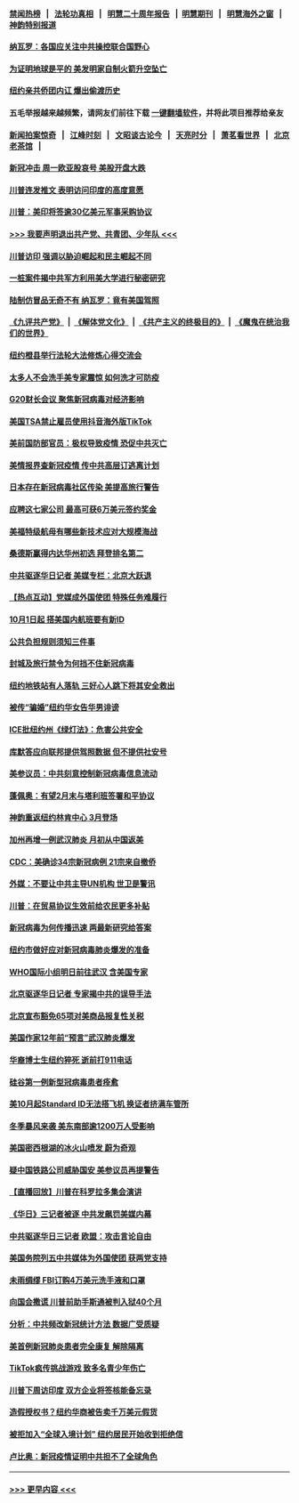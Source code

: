 #### [禁闻热榜](热点新闻.md?=0)  &nbsp;&nbsp;|&nbsp;&nbsp; [法轮功真相](https://github.com/gfw-breaker/truth/blob/master/README.md?=0) &nbsp;&nbsp;|&nbsp;&nbsp; [明慧二十周年报告](https://github.com/gfw-breaker/mh-reports/blob/master/README.md?=0) &nbsp;&nbsp;|&nbsp;&nbsp;[明慧期刊](https://github.com/gfw-breaker/mh-qikan) &nbsp;&nbsp;|&nbsp;&nbsp; [明慧海外之窗](https://github.com/gfw-breaker/mh-news/blob/master/README.md?=0) &nbsp;&nbsp;|&nbsp;&nbsp; [神韵特别报道](https://github.com/gfw-breaker/mh-news/blob/master/shenyun.md?=0)
#### [纳瓦罗：各国应关注中共操控联合国野心](../pages/nsc412/n11892856.md?t=02250331) 
#### [为证明地球是平的 美发明家自制火箭升空坠亡](../pages/nsc412/n11892645.md?t=02250331) 
#### [纽约亲共侨团内讧 爆出偷渡历史](../pages/nsc412/n11891235.md?t=02250331) 
#### 五毛举报越来越频繁，请网友们前往下载 [一键翻墙软件](https://github.com/gfw-breaker/ssr-accounts)，并将此项目推荐给亲友
#### [新闻拍案惊奇](https://github.com/gfw-breaker/banned-news/blob/master/pages/link4.md) &nbsp;&nbsp;|&nbsp;&nbsp; [江峰时刻](https://github.com/gfw-breaker/banned-news/blob/master/pages/link4.md) &nbsp;&nbsp;|&nbsp;&nbsp; [文昭谈古论今](https://github.com/gfw-breaker/banned-news/blob/master/pages/link4.md) &nbsp;&nbsp;|&nbsp;&nbsp; [天亮时分](https://github.com/gfw-breaker/banned-news/blob/master/pages/link4.md) &nbsp;&nbsp;|&nbsp;&nbsp; [萧茗看世界](https://github.com/gfw-breaker/banned-news/blob/master/pages/link4.md) &nbsp;&nbsp;|&nbsp;&nbsp; [北京老茶馆](https://github.com/gfw-breaker/banned-news/blob/master/pages/link4.md) &nbsp;&nbsp;|&nbsp;&nbsp; 
#### [新冠冲击 周一欧亚股哀号 美股开盘大跌](../pages/nsc412/n11892648.md?t=02250331) 
#### [川普连发推文 表明访问印度的高度意愿](../pages/nsc412/n11891927.md?t=02250331) 
#### [川普：美印将签逾30亿美元军事采购协议](../pages/nsc412/n11892494.md?t=02250331) 
#### [>>> 我要声明退出共产党、共青团、少年队 <<<](https://github.com/begood0513/goodnews/blob/master/quit/letter.md) 
#### [川普访印 强调以胁迫崛起和民主崛起不同](../pages/nsc412/n11891855.md?t=02250331) 
#### [一桩案件揭中共军方利用美大学进行秘密研究](../pages/nsc412/n11891206.md?t=02250331) 
#### [陆制仿冒品无奇不有 纳瓦罗：竟有美国驾照](../pages/nsc412/n11890953.md?t=02250331) 
#### [《九评共产党》](https://github.com/begood0513/9ping.md/blob/master/README.md) &nbsp;|&nbsp; [《解体党文化》](../../../../jtdwh.md/blob/master/README.md)  &nbsp;|&nbsp; [《共产主义的终极目的》](../../../../gczydzjmd.md/blob/master/README.md) &nbsp;|&nbsp; [《魔鬼在统治我们的世界》](../../../../mgztzwmdsj.md/blob/master/README.md) 
#### [纽约橙县举行法轮大法修炼心得交流会](../pages/nsc412/n11890760.md?t=02250331) 
#### [太多人不会洗手美专家震惊 如何洗才可防疫](../pages/nsc412/n11875866.md?t=02250331) 
#### [G20财长会议 聚焦新冠病毒对经济影响](../pages/nsc412/n11890400.md?t=02250331) 
#### [美国TSA禁止雇员使用抖音海外版TikTok](../pages/nsc412/n11890500.md?t=02250331) 
#### [美前国防部官员：极权导致疫情 恐促中共灭亡](../pages/nsc412/n11889092.md?t=02250331) 
#### [美情报界查新冠疫情 传中共高层订逃离计划](../pages/nsc412/n11888161.md?t=02250331) 
#### [日本存在新冠病毒社区传染 美提高旅行警告](../pages/nsc412/n11889917.md?t=02250331) 
#### [应聘这七家公司 最高可获6万美元签约奖金](../pages/nsc412/n11879446.md?t=02250331) 
#### [美福特级航母有哪些新技术应对大规模海战](../pages/nsc412/n11882087.md?t=02250331) 
#### [桑德斯赢得内达华州初选 拜登排名第二](../pages/nsc412/n11888760.md?t=02250331) 
#### [中共驱逐华日记者 美媒专栏：北京大跃退](../pages/nsc412/n11888453.md?t=02250331) 
#### [【热点互动】党媒成外国使团 特殊任务难履行](../pages/nsc412/n11888306.md?t=02250331) 
#### [10月1日起 搭美国内航班要有新ID](../pages/nsc412/n11888243.md?t=02250331) 
#### [公共负担规则须知三件事](../pages/nsc412/n11888123.md?t=02250331) 
#### [封城及旅行禁令为何挡不住新冠病毒](../pages/nsc412/n11888067.md?t=02250331) 
#### [纽约地铁站有人落轨   三好心人跳下将其安全救出](../pages/nsc412/n11888088.md?t=02250331) 
#### [被传“骗婚”纽约华女告华男诽谤](../pages/nsc412/n11887303.md?t=02250331) 
#### [ICE批纽约州《绿灯法》：危害公共安全](../pages/nsc412/n11887285.md?t=02250331) 
#### [库默答应向联邦提供驾照数据 但不提供社安号](../pages/nsc412/n11887269.md?t=02250331) 
#### [美参议员：中共刻意控制新冠病毒信息流动](../pages/nsc412/n11887949.md?t=02250331) 
#### [蓬佩奥：有望2月末与塔利班签署和平协议](../pages/nsc412/n11887248.md?t=02250331) 
#### [神韵重返纽约林肯中心 3月登场](../pages/nsc412/n11885013.md?t=02250331) 
#### [加州再增一例武汉肺炎 月初从中国返美](../pages/nsc412/n11886929.md?t=02250331) 
#### [CDC：美确诊34宗新冠病例 21宗来自撤侨](../pages/nsc412/n11886795.md?t=02250331) 
#### [外媒：不要让中共主导UN机构 世卫是警讯](../pages/nsc412/n11886401.md?t=02250331) 
#### [川普：在贸易协议生效前给农民更多补贴](../pages/nsc412/n11886549.md?t=02250331) 
#### [新冠病毒为何传播迅速 两最新研究给答案](../pages/nsc412/n11886505.md?t=02250331) 
#### [纽约市做好应对新冠病毒肺炎爆发的准备](../pages/nsc412/n11885019.md?t=02250331) 
#### [WHO国际小组明日前往武汉 含美国专家](../pages/nsc412/n11886380.md?t=02250331) 
#### [北京驱逐华日记者 专家揭中共的误导手法](../pages/nsc412/n11886124.md?t=02250331) 
#### [北京宣布豁免65项对美商品报复性关税](../pages/nsc412/n11885960.md?t=02250331) 
#### [美国作家12年前“预言”武汉肺炎爆发](../pages/nsc412/n11885487.md?t=02250331) 
#### [华裔博士生纽约猝死  逝前打911电话](../pages/nsc412/n11885007.md?t=02250331) 
#### [硅谷第一例新型冠病毒患者痊愈](../pages/nsc412/n11885163.md?t=02250331) 
#### [美10月起Standard ID无法搭飞机  换证者挤满车管所](../pages/nsc412/n11885036.md?t=02250331) 
#### [冬季暴风来袭 美东南部逾1200万人受影响](../pages/nsc412/n11884620.md?t=02250331) 
#### [美国密西根湖的冰火山喷发 蔚为奇观](../pages/nsc412/n11884842.md?t=02250331) 
#### [疑中国铁路公司威胁国安 美参议员再提警告](../pages/nsc412/n11884300.md?t=02250331) 
#### [【直播回放】川普在科罗拉多集会演讲](../pages/nsc412/n11883640.md?t=02250331) 
#### [《华日》三记者被逐 中共发飙罚美媒内幕](../pages/nsc412/n11884184.md?t=02250331) 
#### [中共驱逐华日三记者 欧盟：攻击言论自由](../pages/nsc412/n11884179.md?t=02250331) 
#### [美国务院列五中共媒体为外国使团 获两党支持](../pages/nsc412/n11883954.md?t=02250331) 
#### [未雨绸缪 FBI订购4万美元洗手液和口罩](../pages/nsc412/n11883960.md?t=02250331) 
#### [向国会撒谎 川普前助手斯通被判入狱40个月](../pages/nsc412/n11883930.md?t=02250331) 
#### [分析：中共频改新冠统计方法 数据广受质疑](../pages/nsc412/n11883875.md?t=02250331) 
#### [美首例新冠肺炎患者完全康复 解除隔离](../pages/nsc412/n11883754.md?t=02250331) 
#### [TikTok疯传挑战游戏 致多名青少年伤亡](../pages/nsc412/n11883598.md?t=02250331) 
#### [川普下周访印度 双方企业将签核能备忘录](../pages/nsc412/n11883604.md?t=02250331) 
#### [造假授权书？纽约华商被告卖千万美元假货](../pages/nsc412/n11882429.md?t=02250331) 
#### [被拒加入“全球入境计划”  纽约居民开始收到拒绝信](../pages/nsc412/n11882417.md?t=02250331) 
#### [卢比奥：新冠疫情证明中共担不了全球角色](../pages/nsc412/n11881340.md?t=02250331) 

----
#### [ >>> 更早内容 <<< ](../indexes/nsc412-earlier.md)
